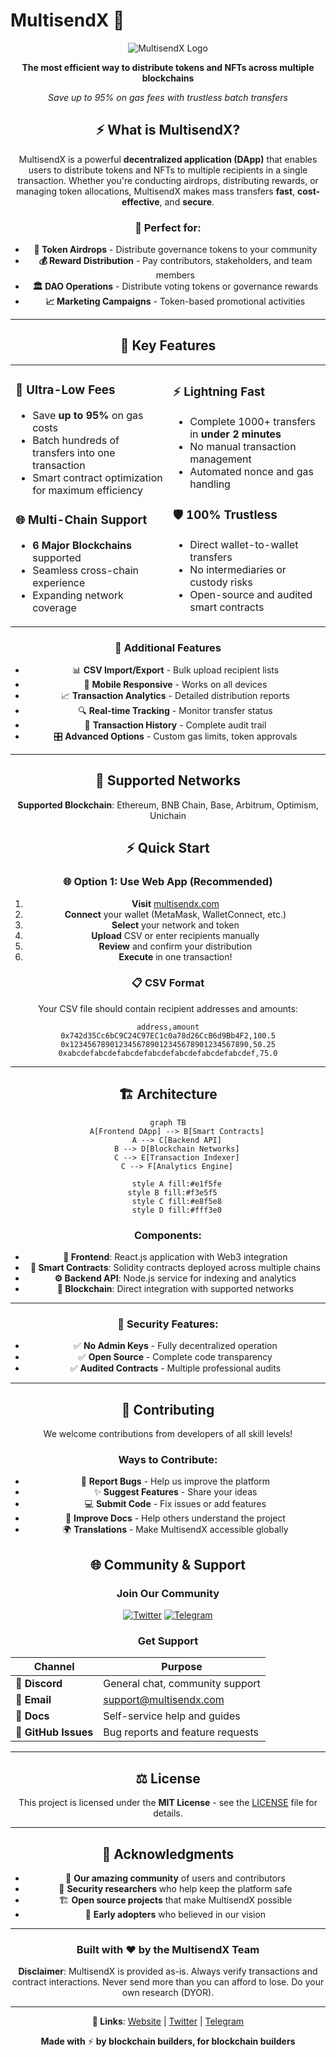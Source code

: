 # MultisendX 🚀

<div align="center">

![MultisendX Logo]([https://raw.githubusercontent.com/multisendx/multisendx/main/assets/logo.png](https://multisendx.com/))

**The most efficient way to distribute tokens and NFTs across multiple blockchains**

*Save up to 95% on gas fees with trustless batch transfers*

## ⚡ What is MultisendX?

MultisendX is a powerful **decentralized application (DApp)** that enables users to distribute tokens and NFTs to multiple recipients in a single transaction. Whether you're conducting airdrops, distributing rewards, or managing token allocations, MultisendX makes mass transfers **fast**, **cost-effective**, and **secure**.

### 🎯 Perfect for:
- **💎 Token Airdrops** - Distribute governance tokens to your community
- **💰 Reward Distribution** - Pay contributors, stakeholders, and team members
- **🏛️ DAO Operations** - Distribute voting tokens or governance rewards
- **📈 Marketing Campaigns** - Token-based promotional activities

---

## 🌟 Key Features

<table>
<tr>
<td width="50%">

### 💸 **Ultra-Low Fees**
- Save **up to 95%** on gas costs
- Batch hundreds of transfers into one transaction
- Smart contract optimization for maximum efficiency

### 🌐 **Multi-Chain Support**  
- **6 Major Blockchains** supported
- Seamless cross-chain experience
- Expanding network coverage

</td>
<td width="50%">

### ⚡ **Lightning Fast**
- Complete 1000+ transfers in **under 2 minutes**
- No manual transaction management
- Automated nonce and gas handling

### 🛡️ **100% Trustless**
- Direct wallet-to-wallet transfers
- No intermediaries or custody risks
- Open-source and audited smart contracts

</td>
</tr>
</table>

### 🔧 **Additional Features**
- 📊 **CSV Import/Export** - Bulk upload recipient lists
- 📱 **Mobile Responsive** - Works on all devices
- 📈 **Transaction Analytics** - Detailed distribution reports  
- 🔍 **Real-time Tracking** - Monitor transfer status
- 💾 **Transaction History** - Complete audit trail
- 🎛️ **Advanced Options** - Custom gas limits, token approvals

---

## 🚀 Supported Networks


**Supported Blockchain**: Ethereum, BNB Chain, Base, Arbitrum, Optimism, Unichain


## ⚡ Quick Start

### 🌐 **Option 1: Use Web App (Recommended)**

1. **Visit** [multisendx.com](https://multisendx.com)
2. **Connect** your wallet (MetaMask, WalletConnect, etc.)
3. **Select** your network and token
4. **Upload** CSV or enter recipients manually
5. **Review** and confirm your distribution
6. **Execute** in one transaction!


### 📋 **CSV Format**

Your CSV file should contain recipient addresses and amounts:

```csv
address,amount
0x742d35Cc6bC9C24C97EC1c0a78d26CcB6d9Bb4F2,100.5
0x1234567890123456789012345678901234567890,50.25
0xabcdefabcdefabcdefabcdefabcdefabcdefabcdef,75.0
```

---

## 🏗️ Architecture

<div align="center">

```mermaid
graph TB
    A[Frontend DApp] --> B[Smart Contracts]
    A --> C[Backend API]
    B --> D[Blockchain Networks]
    C --> E[Transaction Indexer]
    C --> F[Analytics Engine]
    
    style A fill:#e1f5fe
    style B fill:#f3e5f5  
    style C fill:#e8f5e8
    style D fill:#fff3e0
```

</div>

### **Components:**

- **🎨 Frontend**: React.js application with Web3 integration
- **📜 Smart Contracts**: Solidity contracts deployed across multiple chains  
- **⚙️ Backend API**: Node.js service for indexing and analytics
- **🔗 Blockchain**: Direct integration with supported networks

---


### 🔐 **Security Features:**
- ✅ **No Admin Keys** - Fully decentralized operation
- ✅ **Open Source** - Complete code transparency
- ✅ **Audited Contracts** - Multiple professional audits

---

## 🤝 Contributing

We welcome contributions from developers of all skill levels! 

### **Ways to Contribute:**
- 🐛 **Report Bugs** - Help us improve the platform
- ✨ **Suggest Features** - Share your ideas
- 💻 **Submit Code** - Fix issues or add features  
- 📖 **Improve Docs** - Help others understand the project
- 🌍 **Translations** - Make MultisendX accessible globally


## 🌐 Community & Support

<div align="center">

### **Join Our Community**

[![Twitter](https://img.shields.io/badge/Twitter-Follow%20Us-1da1f2?style=for-the-badge&logo=twitter&logoColor=white)](https://twitter.com/MultisendX)
[![Telegram](https://img.shields.io/badge/Telegram-Join%20Group-26a5e4?style=for-the-badge&logo=telegram&logoColor=white)](https://t.me/multisendx)

### **Get Support**

| Channel | Purpose |
|---------|---------|
| 💬 **Discord** | General chat, community support |
| 📧 **Email** | support@multisendx.com |
| 📖 **Docs** | Self-service help and guides |
| 🐛 **GitHub Issues** | Bug reports and feature requests |

</div>

---

## ⚖️ License

This project is licensed under the **MIT License** - see the [LICENSE](LICENSE) file for details.

---

## 🙏 Acknowledgments

- 💜 **Our amazing community** of users and contributors
- 🔐 **Security researchers** who help keep the platform safe
- 🏗️ **Open source projects** that make MultisendX possible
- 🌟 **Early adopters** who believed in our vision

---

<div align="center">

### **Built with ❤️ by the MultisendX Team**

**Disclaimer**: MultisendX is provided as-is. Always verify transactions and contract interactions. Never send more than you can afford to lose. Do your own research (DYOR).

---

**🔗 Links**: [Website](https://multisendx.com) | [Twitter](https:x.com/multisendx) | [Telegram](https://t.me/multisendx)

**Made with** ⚡ **by blockchain builders, for blockchain builders**

</div>
